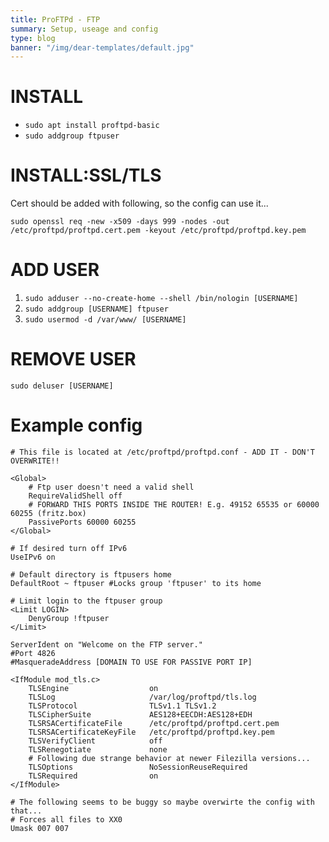 ```yaml
---
title: ProFTPd - FTP
summary: Setup, useage and config
type: blog
banner: "/img/dear-templates/default.jpg"
---
```


# INSTALL #
* `sudo apt install proftpd-basic`
* `sudo addgroup ftpuser`

# INSTALL:SSL/TLS #
Cert should be added with following, so the config can use it...

`sudo openssl req -new -x509 -days 999 -nodes -out /etc/proftpd/proftpd.cert.pem -keyout /etc/proftpd/proftpd.key.pem`

# ADD USER #
1. `sudo adduser --no-create-home --shell /bin/nologin [USERNAME]`
2. `sudo addgroup [USERNAME] ftpuser`
3. `sudo usermod -d /var/www/ [USERNAME]`

# REMOVE USER #
`sudo deluser [USERNAME]`

# Example config #
```
# This file is located at /etc/proftpd/proftpd.conf - ADD IT - DON'T OVERWRITE!!

<Global>
    # Ftp user doesn't need a valid shell
    RequireValidShell off
    # FORWARD THIS PORTS INSIDE THE ROUTER! E.g. 49152 65535 or 60000 60255 (fritz.box)
    PassivePorts 60000 60255
</Global>

# If desired turn off IPv6
UseIPv6 on

# Default directory is ftpusers home
DefaultRoot ~ ftpuser #Locks group 'ftpuser' to its home

# Limit login to the ftpuser group
<Limit LOGIN>
    DenyGroup !ftpuser
</Limit>

ServerIdent on "Welcome on the FTP server."
#Port 4826
#MasqueradeAddress [DOMAIN TO USE FOR PASSIVE PORT IP]

<IfModule mod_tls.c>
    TLSEngine                  on
    TLSLog                     /var/log/proftpd/tls.log
    TLSProtocol                TLSv1.1 TLSv1.2
    TLSCipherSuite             AES128+EECDH:AES128+EDH
    TLSRSACertificateFile      /etc/proftpd/proftpd.cert.pem
    TLSRSACertificateKeyFile   /etc/proftpd/proftpd.key.pem
    TLSVerifyClient            off   
    TLSRenegotiate             none
    # Following due strange behavior at newer Filezilla versions...
    TLSOptions                 NoSessionReuseRequired
    TLSRequired                on
</IfModule>

# The following seems to be buggy so maybe overwirte the config with that...
# Forces all files to XX0
Umask 007 007
```
